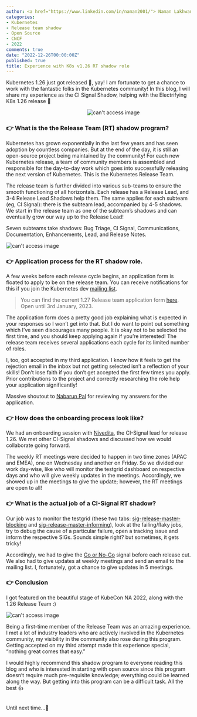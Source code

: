 ```yaml
---
author: <a href="https://www.linkedin.com/in/naman2001/"> Naman Lakhwani</a>
categories:
- Kubernetes
- Release team shadow
- Open Source
- CNCF
- 2022
comments: true
date: "2022-12-26T00:00:00Z"
published: true
title: Experience with K8s v1.26 RT shadow role
---
```


Kubernetes 1.26 just got released :tada:, yay! I am fortunate to get a chance to work with the fantastic folks in the Kubernetes community! In this blog, I will share my experience as the CI Signal Shadow, helping with the Electrifying K8s 1.26 release :muscle:

&nbsp; &nbsp; &nbsp; &nbsp; &nbsp; &nbsp; &nbsp; &nbsp; &nbsp; &nbsp; &nbsp; &nbsp; &nbsp; &nbsp; &nbsp; &nbsp; &nbsp; &nbsp; &nbsp; &nbsp; &nbsp; &nbsp; &nbsp; &nbsp; &nbsp; &nbsp; &nbsp; &nbsp; ![can't access image](../images/kubernetes-1.26.png)

### :point_right: What is the the Release Team (RT) shadow program?

Kubernetes has grown exponentially in the last few years and has seen adoption by countless companies. But at the end of the day, it is still an open-source project being maintained by the community! For each new Kubernetes release, a team of community members is assembled and responsible for the day-to-day work which goes into successfully releasing the next version of Kubernetes. This is the Kubernetes Release Team.

The release team is further divided into various sub-teams to ensure the smooth functioning of all horizontals. Each release has a Release Lead, and 3-4 Release Lead Shadows help them. The same applies for each subteam (eg, CI Signal): there is the subteam lead, accompanied by 4-5 shadows. We start in the release team as one of the subteam’s shadows and can eventually grow our way up to the Release Lead!

Seven subteams take shadows: Bug Triage, CI Signal, Communications, Documentation, Enhancements, Lead, and Release Notes.

![can't access image](../images/rt-assemble.webp)

### :point_right: Application process for the RT shadow role.

A few weeks before each release cycle begins, an application form is floated to apply to be on the release team. You can receive notifications for this if you join the Kubernetes dev [mailing list](https://groups.google.com/a/kubernetes.io/g/dev).

> You can find the current 1.27 Release team application form [here](https://docs.google.com/forms/d/e/1FAIpQLSdpZy9HA7T2RQaVZGGQ759LN_OV6fvRQDYA_hekOD1GdZptPw/viewform). Open until 3rd January, 2023.

The application form does a pretty good job explaining what is expected in your responses so I won’t get into that. But I do want to point out something which I’ve seen discourages many people. It is okay not to be selected the first time, and you should keep applying again if you’re interested! The release team receives several applications each cycle for its limited number of roles.

I, too, got accepted in my third application. I know how it feels to get the rejection email in the inbox but not getting selected isn’t a reflection of your skills! Don’t lose faith if you don’t get accepted the first few times you apply. Prior contributions to the project and correctly researching the role help your application significantly!

Massive shoutout to [Nabarun Pal](https://www.linkedin.com/in/palnabarun/) for reviewing my answers for the application.

### :point_right: How does the onboarding process look like?

We had an onboarding session with [Nivedita](https://www.linkedin.com/in/nivedita-prasad-706719194/), the CI-Signal lead for release 1.26. We met other CI-Signal shadows and discussed how we would collaborate going forward. 

The weekly RT meetings were decided to happen in two time zones (APAC and EMEA), one on Wednesday and another on Friday. So we divided our work day-wise, like who will monitor the testgrid dashboard on respective days and who will give weekly updates in the meetings. Accordingly, we showed up in the meetings to give the update; however, the RT meetings are open to all!

### :point_right: What is the actual job of a CI-Signal RT shadow?

Our job was to monitor the testgrid (these two tabs: [sig-release-master-blocking](https://testgrid.k8s.io/sig-release-master-blocking) and [sig-release-master-informing](https://testgrid.k8s.io/sig-release-master-informing)), look at the failing/flaky jobs, try to debug the cause of a particular failure, open a tracking issue and inform the respective SIGs. Sounds simple right? but sometimes, it gets tricky!

Accordingly, we had to give the [Go or No-Go](https://github.com/kubernetes/sig-release/blob/master/release-team/role-handbooks/ci-signal/README.md#release-cutting---go-or-no-go) signal before each release cut. We also had to give updates at weekly meetings and send an email to the mailing list. I, fortunately, got a chance to give updates in 5 meetings.

### :point_right: Conclusion

I got featured on the beautiful stage of KubeCon NA 2022, along with the 1.26 Release Team :)

![can't access image](../images/kubecon-stage.jpg)

Being a first-time member of the Release Team was an amazing experience.
I met a lot of industry leaders who are actively involved in the Kubernetes community, my visibility in the community also rose during this program. Getting accepted on my third attempt made this experience special, “nothing great comes that easy.”

I would highly recommend this shadow program to everyone reading this blog and who is interested in starting with open source since this program doesn’t require much pre-requisite knowledge; everything could be learned along the way. But getting into this program can be a difficult task. All the best :thumbsup:

\
Until next time...:wave: